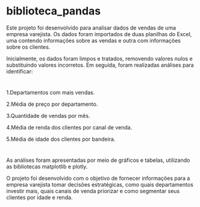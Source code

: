 # biblioteca_pandas

Este projeto foi desenvolvido para analisar dados de vendas de uma empresa varejista. 
Os dados foram importados de duas planilhas do Excel, uma contendo informações sobre as vendas e outra com informações sobre os clientes.

Inicialmente, os dados foram limpos e tratados, removendo valores nulos e substituindo valores incorretos. 
Em seguida, foram realizadas análises para identificar: 

#

1.Departamentos com mais vendas.

2.Média de preço por departamento.

3.Quantidade de vendas por mês.

4.Média de renda dos clientes por canal de venda.

5.Média de idade dos clientes por bandeira.

#


As análises foram apresentadas por meio de gráficos e tabelas, utilizando as bibliotecas matplotlib e plotly.

O projeto foi desenvolvido com o objetivo de fornecer informações para a empresa varejista tomar decisões estratégicas, como quais departamentos investir mais, quais canais de venda priorizar e como segmentar seus clientes por idade e renda.
